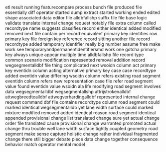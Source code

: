etl result running featurecompare process bunch file produced file essentially diff operator started dump extract started working ended edited shape associated data editor file alldbfallshp suffix file file base logic validate translate internal change request notably file extra column called recordtype name suggests classifies record either identical added modified removed next file contain per record equivalent primary key identifies row primary key file foreign key reference record sitting another file record recordtype added temporary identifier really big number assume free make work see temporaryandpermanentidentifiersmd work one gotcha primary key always unique appear multiple time alldbfallshp file record type common scenario modification represented removal addition record wegsegmentalldbf file thing complicated next wsoidn column act primary key eventidn column acting alternative primary key case case recordtype added eventidn value differing wsoidn column refers existing road segment eventidn column refers new representation case file refer road segment value found eventidn value wsoidn ala life modifying road segment involves data wegsegmentalldbf wegsegmentallshp attrijstrokenalldbf attwegbreedtealldbf attwegverhardingalldbf represented internal change request command dbf file contains recordtype column road segment could marked identical wegsegmentalldb yet lane width surface could marked mixture modified removed added identical reason road segment identical appended provisional change list translated change sure yet actual change order file translated cause provisional change warranted promoted actual change thru trouble well lane width surface tightly coupled geometry road segment make sense capture holistic change rather individual fragmented change there still bigger debate piece data change together consequence behavior match operator mental model